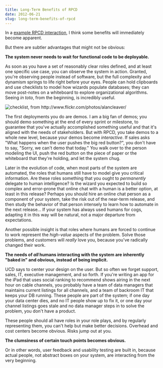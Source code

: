 ```yaml
---
title: Long-Term Benefits of RPCD
date: 2012-06-21
slug: long-term-benefits-of-rpcd
---
```


In a <a href="example-rpcd-interaction.md">example RPCD interaction</a>, I think some benefits will immediately become apparent.

But there are subtler advantages that might not be obvious:

<strong>The system never needs to wait for functional code to be deployable.</strong>

As soon as you have a set of reasonably clear roles defined, and at least one specific use case, you can observe the system in action. Granted, you're observing people instead of software, but the full complexity and dynamism springs to life right before your eyes. People can hold clipboards and use checklists to model how wizards populate databases; they can move post-notes on a whiteboard to explore organizational algorithms. Seeing <em>in toto</em>, from the beginning, is incredibly useful.

<img src="http://farm3.staticflickr.com/2722/4439276478_8bb7a50ab8_d.jpg" alt="checklist, from http://www.flickr.com/photos/alancleaver/" />

The first deployments you do are demos. I am a big fan of demos; you should demo something at the end of every sprint or milestone, to guarantee that you've actually accomplished something useful and that it's aligned with the needs of stakeholders. But with RPCD, you take demos to a whole new level, because your demos become <em>interactive</em>. If sales asks "What happens when the user pushes the big red button?", you don't have to say, "Sorry, we can't demo that today." You walk over to the person modeling the UI, push the red button on the piece of paper or the whiteboard that they're holding, and let the system chug.

Later in the evolution of code, when most parts of the system are automated, the roles that humans still have to model give you critical information. Are these roles something that you ought to <em>permanently</em> delegate to human intelligence? Is the wizard you expected to build so complex and error-prone that online chat with a human is a better option, at least in this release? Perhaps you should hire an online chat person as a component of your system, take the risk out of the near-term release, and then study the behavior of that person intensely to learn how to automate in the next release... If your system has always used humans for cogs, adapting it in this way will be natural, not a major departure from expectations.

Another possible insight is that roles where humans are forced to continue to work represent the <em>high-value</em> aspects of the problem. Solve those problems, and customers will <em>really</em> love you, because you've radically changed their work.

<strong>The needs of <em>all</em> humans interacting with the system are inherently "baked in" and obvious, instead of being implicit.</strong>

UCD says to center your design on the user. But so often we forget support, sales, IT, executive management, and so forth. If you're writing an app for the iPad that uses social ranking to recommend shows airing in the next hour on cable channels, you probably have a team of data managers that maintains current listings for all channels, and a team of backroom IT that keeps your DB running. These people are part of the system; if one day your data center dies, and no IT people show up to fix it, or one day your channel listings goes stale and no data manager steps in to solve the problem, you don't have a product.

These people should all have roles in your role plays, and by regularly representing them, you can't help but make better decisions. Overhead and cost centers become obvious. Risks jump out at you.

<strong>The clumsiness of certain touch points becomes obvious.</strong>

Or in other words, user feedback and usability testing are built in, because actual people, not abstract boxes on your system, are interacting from the very beginning.
